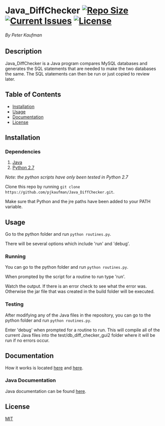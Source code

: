 # Java_DiffChecker [![Repo Size](https://reposs.herokuapp.com/?path=pjkaufman/Java_DiffChecker)](https://github.com/pjkaufman/Java_DiffChecker)  [![Current Issues](https://img.shields.io/github/issues/pjkaufman/Java_DiffChecker.svg)](https://github.com/pjkaufman/Java_DiffChecker/issues)  [![License](https://img.shields.io/github/license/pjkaufman/Java_DiffChecker.svg)](https://github.com/pjkaufman/Java_DiffChecker/blob/master/LICENSE)
###### By Peter Kaufman

## Description

Java_DiffChecker is a Java program compares MySQL databases and generates the SQL statements that are needed to make the two databases the same. The SQL statements can then be run or just copied to review later.

## Table of Contents

- [Installation](https://github.com/pjkaufman/Java_DiffChecker#installation)
- [Usage](https://github.com/pjkaufman/Java_DiffChecker#usage)
- [Documentation](https://github.com/pjkaufman/Java_DiffChecker#documentation)
- [License](https://github.com/pjkaufman/Java_DiffChecker#license)

## Installation

### Dependencies

1. [Java](https://java.com/en/download/)
2. [Python 2.7](https://www.python.org/downloads/)

_Note: the python scripts have only been tested in Python 2.7_

Clone this repo by running `git clone https://github.com/pjkaufman/Java_DiffChecker.git`.

Make sure that Python and the jre paths have been added to your PATH variable.

## Usage

Go to the python folder and run `python routines.py`. 

There will be several options which include 'run' and 'debug'. 

### Running 

You can go to the python folder and run `python routines.py`.

When prompted by the script for a routine to run type 'run'.

Watch the output. If there is an error check to see what the error was. Otherwise the jar file that was created in the build folder will be executed.

### Testing

After modifying any of the Java files in the repository, you can go to the python folder and run `python routines.py`.

Enter 'debug' when prompted for a routine to run. This will compile all of the current Java files into the test/db_diff_checker_gui2 folder where it will be run if no errors occur.

## Documentation

How it works is located [here]() and [here](https://github.com/pjkaufman/Java_DiffChecker/tree/master/documentation/word).

### Java Documentation 

Java documentation can be found [here](https://pjkaufman.github.io/Java_DiffChecker/).

## License

[MIT](https://github.com/pjkaufman/Java_DiffChecker/blob/master/LICENSE) 
